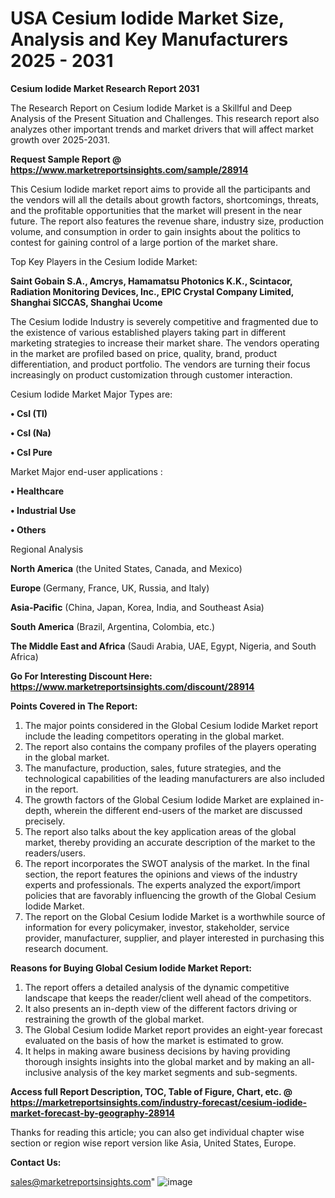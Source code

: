 # USA Cesium Iodide Market Size, Analysis and Key Manufacturers 2025 - 2031

<strong>Cesium Iodide Market Research Report 2031</strong>

The Research Report on Cesium Iodide Market is a Skillful and Deep Analysis of the Present Situation and Challenges. This research report also analyzes other important trends and market drivers that will affect market growth over 2025-2031.

<strong>Request Sample Report @ <a href=https://www.marketreportsinsights.com/sample/28914>https://www.marketreportsinsights.com/sample/28914</a></strong>

This Cesium Iodide market report aims to provide all the participants and the vendors will all the details about growth factors, shortcomings, threats, and the profitable opportunities that the market will present in the near future. The report also features the revenue share, industry size, production volume, and consumption in order to gain insights about the politics to contest for gaining control of a large portion of the market share.

Top Key Players in the Cesium Iodide Market:

<strong>Saint Gobain S.A., Amcrys, Hamamatsu Photonics K.K., Scintacor, Radiation Monitoring Devices, Inc., EPIC Crystal Company Limited, Shanghai SICCAS, Shanghai Ucome</strong>

The Cesium Iodide Industry is severely competitive and fragmented due to the existence of various established players taking part in different marketing strategies to increase their market share. The vendors operating in the market are profiled based on price, quality, brand, product differentiation, and product portfolio. The vendors are turning their focus increasingly on product customization through customer interaction.

Cesium Iodide Market Major Types are:

<strong>• CsI (Tl)

• CsI (Na)

• CsI Pure</strong>

Market Major end-user applications :

<strong>• Healthcare

• Industrial Use

• Others</strong>

Regional Analysis

</u><strong><b>North America</b></strong> (the United States, Canada, and Mexico)

<strong><b>Europe </b></strong>(Germany, France, UK, Russia, and Italy)

<strong><b>Asia-Pacific</b></strong> (China, Japan, Korea, India, and Southeast Asia)

<strong><b>South America</b></strong> (Brazil, Argentina, Colombia, etc.)

<strong><b>The Middle East and Africa</b></strong> (Saudi Arabia, UAE, Egypt, Nigeria, and South Africa)

<strong>Go For Interesting Discount Here: <a href=https://www.marketreportsinsights.com/discount/28914>https://www.marketreportsinsights.com/discount/28914</a></strong>

<strong>Points Covered in The Report:</strong>
<ol>
  <li>The major points considered in the Global Cesium Iodide Market report include the leading competitors operating in the global market.</li>
  <li>The report also contains the company profiles of the players operating in the global market.</li>
  <li>The manufacture, production, sales, future strategies, and the technological capabilities of the leading manufacturers are also included in the report.</li>
  <li>The growth factors of the Global Cesium Iodide Market are explained in-depth, wherein the different end-users of the market are discussed precisely.</li>
  <li>The report also talks about the key application areas of the global market, thereby providing an accurate description of the market to the readers/users.</li>
  <li>The report incorporates the SWOT analysis of the market. In the final section, the report features the opinions and views of the industry experts and professionals. The experts analyzed the export/import policies that are favorably influencing the growth of the Global Cesium Iodide Market.</li>
  <li>The report on the Global Cesium Iodide Market is a worthwhile source of information for every policymaker, investor, stakeholder, service provider, manufacturer, supplier, and player interested in purchasing this research document.</li>
</ol>
<strong>Reasons for Buying Global Cesium Iodide Market Report:</strong>

<ol>
  <li>The report offers a detailed analysis of the dynamic competitive landscape that keeps the reader/client well ahead of the competitors.</li>
  <li>It also presents an in-depth view of the different factors driving or restraining the growth of the global market.</li>
  <li>The Global Cesium Iodide Market report provides an eight-year forecast evaluated on the basis of how the market is estimated to grow.</li>
  <li>It helps in making aware business decisions by having providing thorough insights insights into the global market and by making an all-inclusive analysis of the key market segments and sub-segments.</li>
</ol>
<strong>Access full Report Description, TOC, Table of Figure, Chart, etc. @ <a href=https://marketreportsinsights.com/industry-forecast/cesium-iodide-market-forecast-by-geography-28914>https://marketreportsinsights.com/industry-forecast/cesium-iodide-market-forecast-by-geography-28914</a></strong>


Thanks for reading this article; you can also get individual chapter wise section or region wise report version like Asia, United States, Europe.

<strong>Contact Us:</strong>

sales@marketreportsinsights.com"
![image](https://github.com/user-attachments/assets/37b89c3a-8abe-49df-a846-6bfe7c4e21f6)

